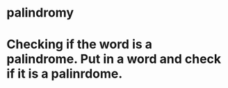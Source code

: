 # palindromy
# Checking if the word is a palindrome. Put in a word and check if it is a palinrdome.
